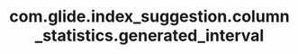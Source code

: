 ---
weight: 655
layout: page
title: com.glide.index_suggestion.column_statistics.generated_interval
description: ""
value: "7"
---